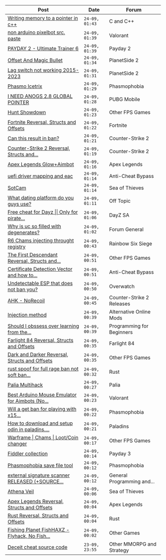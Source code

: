 |Post|Date|Forum|
|----|----|-----|
|[Writing memory to a pointer in c++](https://www.unknowncheats.me/forum/c-and-c-/602217-writing-memory-pointer.html)|`24-09, 01:43`|C and C++|
|[non arduino pixelbot src. paste](https://www.unknowncheats.me/forum/valorant/602831-arduino-pixelbot-src-paste.html)|`24-09, 01:39`|Valorant|
|[PAYDAY 2 - Ultimate Trainer 6](https://www.unknowncheats.me/forum/payday-2-a/588542-payday-2-ultimate-trainer-6-a.html)|`24-09, 01:39`|Payday 2|
|[Offset And Magic Bullet](https://www.unknowncheats.me/forum/planetside-2-a/600865-offset-magic-bullet.html)|`24-09, 01:34`|PlanetSide 2|
|[Lag switch not working 2015-2023](https://www.unknowncheats.me/forum/planetside-2-a/597743-lag-switch-2015-2023-a.html)|`24-09, 01:31`|PlanetSide 2|
|[Phasmo Icetrix](https://www.unknowncheats.me/forum/phasmophobia/432538-phasmo-icetrix.html)|`24-09, 01:29`|Phasmophobia|
|[I NEED ANOGS 2.8 GLOBAL POINTER](https://www.unknowncheats.me/forum/pubg-mobile/602830-anogs-2-8-global-pointer.html)|`24-09, 01:28`|PUBG Mobile|
|[Hunt Showdown](https://www.unknowncheats.me/forum/other-fps-games/350352-hunt-showdown.html)|`24-09, 01:23`|Other FPS Games|
|[Fortnite Reversal, Structs and Offsets](https://www.unknowncheats.me/forum/fortnite/235061-fortnite-reversal-structs-offsets.html)|`24-09, 01:22`|Fortnite|
|[Can this result in ban?](https://www.unknowncheats.me/forum/counter-strike-2-a/601471-result-ban.html)|`24-09, 01:21`|Counter-Strike 2|
|[Counter-Strike 2 Reversal, Structs and...](https://www.unknowncheats.me/forum/counter-strike-2-a/576077-counter-strike-2-reversal-structs-offsets.html)|`24-09, 01:19`|Counter-Strike 2|
|[Apex Legends Glow+Aimbot](https://www.unknowncheats.me/forum/apex-legends/595543-apex-legends-glow-aimbot.html)|`24-09, 01:16`|Apex Legends|
|[uefi driver mapping and eac](https://www.unknowncheats.me/forum/anti-cheat-bypass/602787-uefi-driver-mapping-eac.html)|`24-09, 01:14`|Anti-Cheat Bypass|
|[SotCam](https://www.unknowncheats.me/forum/sea-of-thieves/580178-sotcam.html)|`24-09, 01:14`|Sea of Thieves|
|[What dating platform do you guys use?](https://www.unknowncheats.me/forum/off-topic/601991-dating-platform-guys.html)|`24-09, 01:11`|Off Topic|
|[Free cheat for Dayz \|\| Only for pirate...](https://www.unknowncheats.me/forum/dayz-sa/563093-free-cheat-dayz-pirate-servers.html)|`24-09, 01:06`|DayZ SA|
|[Why is uc so filled with degenerates?](https://www.unknowncheats.me/forum/forum-general/599722-uc-filled-degenerates.html)|`24-09, 01:02`|Forum General|
|[R6 Chams injecting throught registry](https://www.unknowncheats.me/forum/rainbow-six-siege/594608-r6-chams-injecting-throught-registry.html)|`24-09, 00:43`|Rainbow Six Siege|
|[The First Descendant Reversal, Structs and...](https://www.unknowncheats.me/forum/other-fps-games/602336-descendant-reversal-structs-offsets.html)|`24-09, 00:51`|Other FPS Games|
|[Certificate Detection Vector and how to...](https://www.unknowncheats.me/forum/anti-cheat-bypass/600567-certificate-detection-vector-avoid-blacklist.html)|`24-09, 00:51`|Anti-Cheat Bypass|
|[Undetectable ESP that does not ban you?](https://www.unknowncheats.me/forum/overwatch/602169-undetectable-esp-ban.html)|`24-09, 00:50`|Overwatch|
|[AHK - NoRecoil](https://www.unknowncheats.me/forum/counter-strike-2-releases/600813-ahk-norecoil.html)|`24-09, 00:45`|Counter-Strike 2 Releases|
|[Injection method](https://www.unknowncheats.me/forum/alternative-online-mods/602824-injection-method.html)|`24-09, 00:39`|Alternative Online Mods|
|[Should I obssess over learning from the...](https://www.unknowncheats.me/forum/programming-for-beginners/602805-obssess-learning-hardest-sources.html)|`24-09, 00:39`|Programming for Beginners|
|[Farlight 84 Reversal, Structs and Offsets](https://www.unknowncheats.me/forum/farlight-84-a/580566-farlight-84-reversal-structs-offsets.html)|`24-09, 00:35`|Farlight 84|
|[Dark and Darker Reversal, Structs and Offsets](https://www.unknowncheats.me/forum/other-fps-games/562724-dark-darker-reversal-structs-offsets.html)|`24-09, 00:35`|Other FPS Games|
|[rust spoof for full rage ban not soft ban...](https://www.unknowncheats.me/forum/rust/602815-rust-spoof-rage-ban-soft-ban-change-hardware.html)|`24-09, 00:32`|Rust|
|[Palia Multihack](https://www.unknowncheats.me/forum/palia/596326-palia-multihack.html)|`24-09, 00:27`|Palia|
|[Best Arduino Mouse Emulator for Aimbots (No...](https://www.unknowncheats.me/forum/valorant/601354-arduino-mouse-emulator-aimbots-serial-com-shields-extra-hardware.html)|`24-09, 00:23`|Valorant|
|[Will a get ban for playing with x15...](https://www.unknowncheats.me/forum/phasmophobia/602470-ban-playing-x15-multiplier.html)|`24-09, 00:22`|Phasmophobia|
|[How to download and setup odin in paladins....](https://www.unknowncheats.me/forum/paladins/601254-download-setup-odin-paladins-v6-5-a.html)|`24-09, 00:21`|Paladins|
|[Warframe \| Chams \| Loot/Coin changer](https://www.unknowncheats.me/forum/other-fps-games/600451-warframe-chams-loot-coin-changer.html)|`24-09, 00:17`|Other FPS Games|
|[Fiddler collection](https://www.unknowncheats.me/forum/payday-3-a/602650-fiddler-collection.html)|`24-09, 00:14`|Payday 3|
|[Phasmophobia save file tool](https://www.unknowncheats.me/forum/phasmophobia/502750-phasmophobia-save-file-tool.html)|`24-09, 00:12`|Phasmophobia|
|[external signature scanner RELEASED (+SOURCE...](https://www.unknowncheats.me/forum/general-programming-and-reversing/602725-external-signature-scanner-released-source-code.html)|`24-09, 00:12`|General Programming and...|
|[Athena Veil](https://www.unknowncheats.me/forum/sea-of-thieves/602526-athena-veil.html)|`24-09, 00:06`|Sea of Thieves|
|[Apex Legends Reversal, Structs and Offsets](https://www.unknowncheats.me/forum/apex-legends/319804-apex-legends-reversal-structs-offsets.html)|`24-09, 00:04`|Apex Legends|
|[Rust Reversal, Structs and Offsets](https://www.unknowncheats.me/forum/rust/164256-rust-reversal-structs-offsets.html)|`24-09, 00:04`|Rust|
|[Fishing Planet FishHAXZ - Flyhack, No Fish...](https://www.unknowncheats.me/forum/other-games/418269-fishing-planet-fishhaxz-flyhack-fish-fight-instareel-fish.html)|`24-09, 00:02`|Other Games|
|[Deceit cheat source code](https://www.unknowncheats.me/forum/other-mmorpg-and-strategy/592293-deceit-cheat-source-code.html)|`23-09, 23:55`|Other MMORPG and Strategy|
